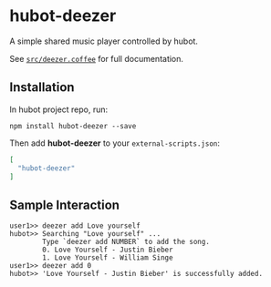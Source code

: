 # hubot-deezer

A simple shared music player controlled by hubot.

See [`src/deezer.coffee`](src/deezer.coffee) for full documentation.

## Installation

In hubot project repo, run:

`npm install hubot-deezer --save`

Then add **hubot-deezer** to your `external-scripts.json`:

```json
[
  "hubot-deezer"
]
```

## Sample Interaction

```
user1>> deezer add Love yourself
hubot>> Searching "Love yourself" ...
        Type `deezer add NUMBER` to add the song.
        0. Love Yourself - Justin Bieber
        1. Love Yourself - William Singe
user1>> deezer add 0
hubot>> 'Love Yourself - Justin Bieber' is successfully added.
```
